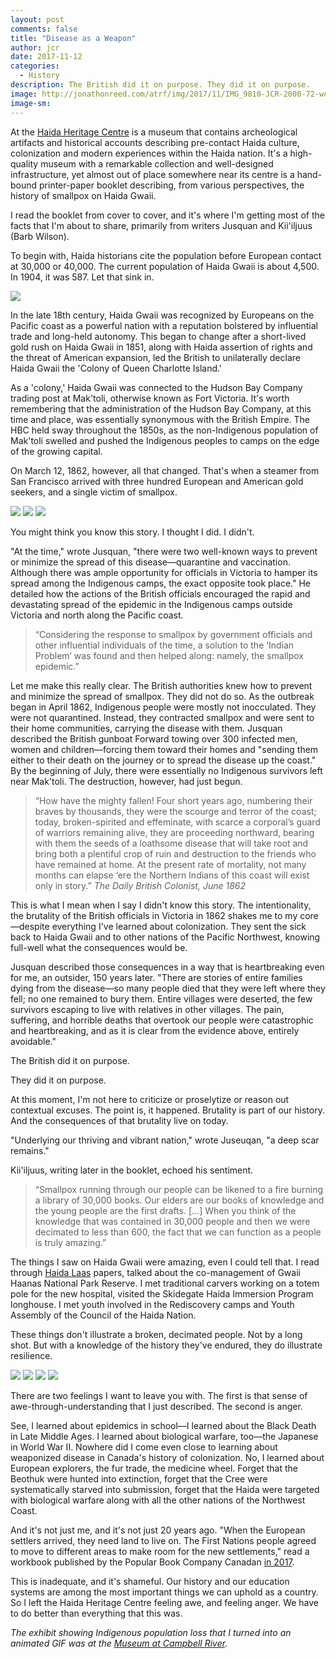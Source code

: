 ```yaml
---
layout: post
comments: false
title: "Disease as a Weapon"
author: jcr
date: 2017-11-12
categories:
  - History
description: The British did it on purpose. They did it on purpose.
image: http://jonathonreed.com/atrf/img/2017/11/IMG_9810-JCR-2000-72-web.jpg
image-sm:
---
```


At the <a href="https://haidaheritagecentre.com/">Haida Heritage Centre</a> is a museum that contains archeological artifacts and historical accounts describing pre-contact Haida culture, colonization and modern experiences within the Haida nation. It's a high-quality museum with a remarkable collection and well-designed infrastructure, yet almost out of place somewhere near its centre is a hand-bound printer-paper booklet describing, from various perspectives, the history of smallpox on Haida Gwaii.

I read the booklet from cover to cover, and it's where I'm getting most of the facts that I'm about to share, primarily from writers Jusquan and Kii'iljuus (Barb Wilson).

To begin with, Haida historians cite the population before European contact at 30,000 or 40,000. The current population of Haida Gwaii is about 4,500. In 1904, it was 587. Let that sink in.

<img src="http://jonathonreed.com/atrf/img/2017/11/museum-visual-900.gif">

In the late 18th century, Haida Gwaii was recognized by Europeans on the Pacific coast as a powerful nation with a reputation bolstered by influential trade and long-held autonomy. This began to change after a short-lived gold rush on Haida Gwaii in 1851, along with Haida assertion of rights and the threat of American expansion, led the British to unilaterally declare Haida Gwaii the 'Colony of Queen Charlotte Island.' 

As a 'colony,' Haida Gwaii was connected to the Hudson Bay Company trading post at Mak'toli, otherwise known as Fort Victoria. It's worth remembering that the administration of the Hudson Bay Company, at this time and place, was essentially synonymous with the British Empire. The HBC held sway throughout the 1850s, as the non-Indigenous population of Mak'toli swelled and pushed the Indigenous peoples to camps on the edge of the growing capital.

On March 12, 1862, however, all that changed. That's when a steamer from San Francisco arrived with three hundred European and American gold seekers, and a single victim of smallpox.

<img src="http://jonathonreed.com/atrf/img/2017/11/IMG_9812-JCR-2000-72-web.jpg">

<img src="http://jonathonreed.com/atrf/img/2017/11/IMG_9803-JCR-2000-72-web.jpg">

<img src="http://jonathonreed.com/atrf/img/2017/11/IMG_9802-JCR-2000-72-web.jpg">

You might think you know this story. I thought I did. I didn't.

"At the time," wrote Jusquan, "there were two well-known ways to prevent or minimize the spread of this disease—quarantine and vaccination. Although there was ample opportunity for officials in Victoria to hamper its spread among the Indigenous camps, the exact opposite took place." He detailed how the actions of the British officials encouraged the rapid and devastating spread of the epidemic in the Indigenous camps outside Victoria and north along the Pacific coast.

<blockquote>&ldquo;Considering the response to smallpox by government officials and other influential individuals of the time, a solution to the &lsquo;Indian Problem&rsquo; was found and then helped along: namely, the smallpox epidemic.&rdquo;</blockquote>

Let me make this really clear. The British authorities knew how to prevent and minimize the spread of smallpox. They did not do so. As the outbreak began in April 1862, Indigenous people were mostly not inocculated. They were not quarantined. Instead, they contracted smallpox and were sent to their home communities, carrying the disease with them. Jusquan described the British gunboat Forward towing over 300 infected men, women and children—forcing them toward their homes and "sending them either to their death on the journey or to spread the disease up the coast." By the beginning of July, there were essentially no Indigenous survivors left near Mak'toli. The destruction, however, had just begun.

<blockquote>&ldquo;How have the mighty fallen! Four short years ago, numbering their braves by thousands, they were the scourge and terror of the coast; today, broken-spirited and effeminate, with scarce a corporal’s guard of warriors remaining alive, they are proceeding northward, bearing with them the seeds of a loathsome disease that will take root and bring both a plentiful crop of ruin and destruction to the friends who have remained at home. At the present rate of mortality, not many months can elapse &lsquo;ere the Northern Indians of this coast will exist only in story.&rdquo; <cite>The Daily British Colonist, June 1862</cite></blockquote>

This is what I mean when I say I didn't know this story. The intentionality, the brutality of the British officials in Victoria in 1862 shakes me to my core—despite everything I've learned about colonization. They sent the sick back to Haida Gwaii and to other nations of the Pacific Northwest, knowing full-well what the consequences would be.

Jusquan described those consequences in a way that is heartbreaking even for me, an outsider, 150 years later. "There are stories of entire families dying from the disease—so many people died that they were left where they fell; no one remained to bury them. Entire villages were deserted, the few survivors escaping to live with relatives in other villages. The pain, suffering, and horrible deaths that overtook our people were catastrophic and heartbreaking, and as it is clear from the evidence above, entirely avoidable."

The British did it on purpose.

They did it on purpose.

At this moment, I'm not here to criticize or proselytize or reason out contextual excuses. The point is, it happened. Brutality is part of our history. And the consequences of that brutality live on today.

"Underlying our thriving and vibrant nation," wrote Juseuqan, "a deep scar remains." 

Kii'iljuus, writing later in the booklet, echoed his sentiment.

<blockquote>&ldquo;Smallpox running through our people can be likened to a fire burning a library of 30,000 books. Our elders are our books of knowledge and the young people are the first drafts. [&hellip;] When you think of the knowledge that was contained in 30,000 people and then we were decimated to less than 600, the fact that we can function as a people is truly amazing.&rdquo;</blockquote>

The things I saw on Haida Gwaii were amazing, even I could tell that. I read through <a href="http://www.haidanation.ca/?page_id=66">Haida Laas</a> papers, talked about the co-management of Gwaii Haanas National Park Reserve. I met traditional carvers working on a totem pole for the new hospital, visited the Skidegate Haida Immersion Program longhouse. I met youth involved in the Rediscovery camps and Youth Assembly of the Council of the Haida Nation. 

These things don't illustrate a broken, decimated people. Not by a long shot. But with a knowledge of the history they've endured, they do illustrate resilience.

<img src="http://jonathonreed.com/atrf/img/2017/11/IMG_9853-JCR-2000-72-web.jpg">

<img src="http://jonathonreed.com/atrf/img/2017/11/IMG_9852-JCR-2000-72-web.jpg">

<img src="http://jonathonreed.com/atrf/img/2017/11/IMG_9850-JCR-2000-72-web.jpg">

<img src="http://jonathonreed.com/atrf/img/2017/11/IMG_9848-JCR-2000-72-web.jpg">

There are two feelings I want to leave you with. The first is that sense of awe-through-understanding that I just described. The second is anger.

See, I learned about epidemics in school—I learned about the Black Death in Late Middle Ages. I learned about biological warfare, too—the Japanese in World War II. Nowhere did I come even close to learning about weaponized disease in Canada's history of colonization. No, I learned about European explorers, the fur trade, the medicine wheel. Forget that the Beothuk were hunted into extinction, forget that the Cree were systematically starved into submission, forget that the Haida were targeted with biological warfare along with all the other nations of the Northwest Coast.

And it's not just me, and it's not just 20 years ago. "When the European settlers arrived, they need land to live on. The First Nations people agreed to move to different areas to make room for the new settlements," read a workbook published by the Popular Book Company Canadan <a href="http://www.cbc.ca/news/canada/toronto/childrens-textbook-includes-inaccurate-account-of-indigenous-history-1.4315945">in 2017</a>.

This is inadequate, and it's shameful. Our history and our education systems are among the most important things we can uphold as a country. So I left the Haida Heritage Centre feeling awe, and feeling anger. We have to do better than everything that this was.

<i>The exhibit showing Indigenous population loss that I turned into an animated GIF was at the <a href="http://crmuseum.ca">Museum at Campbell River</a>.